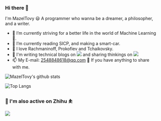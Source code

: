 ### Hi there 👋

I'm MazelTovy 😃 
A programmer who wanna be a dreamer, a philosopher, and a writer.

- 🔭 I’m currently striving for a better life in the world of Machine Learning 🤖.
- 🌱 I’m currently reading SICP, and making a smart-car.
- 🎹 I love Rachmaninoff, Prokofiev and Tchaikovsky.
- 🤔 I'm writing technical blogs on [![](https://img.shields.io/badge/Blog-AcWing-brightgreen)](https://www.acwing.com/user/myspace/blog/120359/) and sharing thinkings on [![](https://img.shields.io/badge/Article-%E5%BE%90%E5%AD%A6%E5%A7%90%E6%97%A9-5cacee)](https://mp.weixin.qq.com/mp/profile_ext?action=home&__biz=MzIyMzI5MjIxNQ==&scene=124#wechat_redirect)
- 📫 My E-mail: 2548848618@qq.com 💭 If you have anything to share with me.

<!--
**MazelTovy/MazelTovy** is a ✨ _special_ ✨ repository because its `README.md` (this file) appears on your GitHub profile.

Here are some ideas to get you started:

- 🔭 I’m currently working on ...
- 🌱 I’m currently learning ...
- 👯 I’m looking to collaborate on ...
- 🤔 I’m looking for help with ...
- 💬 Ask me about ...
- 📫 How to reach me: ...
- 😄 Pronouns: ...
- ⚡ Fun fact: ...
-->

![MazelTovy's github stats](https://github-readme-stats.vercel.app/api?username=MazelTovy&show_icons=false&theme=prussian&count_private=true)

![Top Langs](https://github-readme-stats.vercel.app/api/top-langs/?username=MazelTovy&layout=compact)

### 🎇 I'm also active on Zhihu ⛹️

[![](https://stats.justsong.cn/api/zhihu?username=hermione-84-54)](https://www.zhihu.com/people/hermione-84-54)

